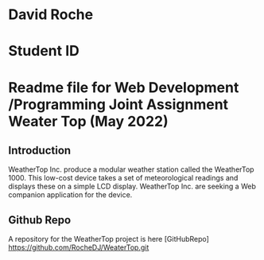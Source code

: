 # David Roche 

# Student ID  

# Readme file for Web Development /Programming Joint Assignment Weater Top  (May 2022) 

## Introduction
WeatherTop Inc. produce a modular weather station called the WeatherTop 1000. This low-cost device takes a set of meteorological readings and displays these on a simple LCD
display. WeatherTop Inc. are seeking a Web companion application for the device.

## Github Repo
A repository for the WeatherTop project is here [GitHubRepo] https://github.com/RocheDJ/WeaterTop.git 
